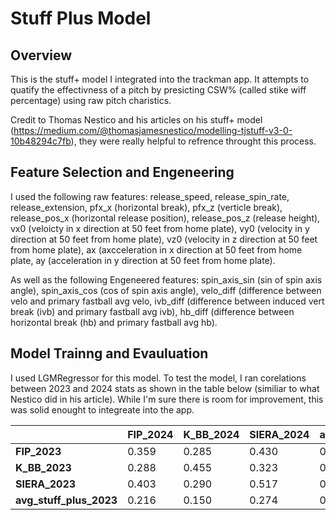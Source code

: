# Stuff Plus Model

## Overview 

This is the stuff+ model I integrated into the trackman app. It attempts to quatify the effectivness of a pitch by presicting CSW% (called stike wiff percentage) using raw pitch charistics. 

Credit to Thomas Nestico and his articles on his stuff+ model (https://medium.com/@thomasjamesnestico/modelling-tjstuff-v3-0-10b48294c7fb), they were really helpful to refrence throught this process. 

## Feature Selection and Engeneering 

I used the following raw features: 
    release_speed,
    release_spin_rate,
    release_extension,
    pfx_x (horizontal break),
    pfx_z (verticle break),
    release_pos_x (horizontal release position),
    release_pos_z (release height),
    vx0 (veloicty in x direction at 50 feet from home plate),
    vy0 (velocity in y direction at 50 feet from home plate),
    vz0 (velocity in z direction at 50 feet from home plate),
    ax (axcceleration in x direction at 50 feet from home plate,
    ay (acceleration in y direction at 50 feet from home plate).

  As well as the following Engeneered features:
    spin_axis_sin (sin of spin axis angle), spin_axis_cos (cos of spin axis angle), velo_diff (difference between velo and primary fastball avg velo, ivb_diff (difference between induced vert break (ivb) and primary fastball avg ivb), 
    hb_diff (difference between horizontal break (hb) and primary fastball avg hb). 


  ## Model Trainng and Evauluation

  I used LGMRegressor for this model. To test the model, I ran corelations between 2023 and 2024 stats as shown in the table below (similiar to what Nestico did in his article). While I'm sure there is room for improvement, this was solid enought to integreate into the app.
  

|                    | FIP_2024 | K_BB_2024 | SIERA_2024 | avg_stuff_plus_2024 |
|--------------------|----------|-----------|------------|---------------------|
| **FIP_2023**       | 0.359    | 0.285     | 0.430      | 0.229               |
| **K_BB_2023**      | 0.288    | 0.455     | 0.323      | 0.171               |
| **SIERA_2023**     | 0.403    | 0.290     | 0.517      | 0.252               |
| **avg_stuff_plus_2023** | 0.216    | 0.150     | 0.274      | 0.673               |






  
